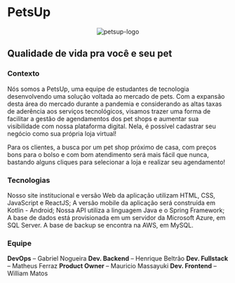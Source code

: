 # PetsUp

<div style="width: 100%; display: flex; justify-content: center; align-items: center"><img src="https://i.ibb.co/qsVJTzF/petsup-logo.png" alt="petsup-logo"></div>

## Qualidade de vida pra você e seu pet



### Contexto

Nós somos a PetsUp, uma equipe de estudantes de tecnologia desenvolvendo uma solução voltada ao mercado de pets.
Com a expansão desta área do mercado durante a pandemia e considerando as altas taxas de aderência aos serviços 
tecnológicos, visamos trazer uma forma de facilitar a gestão de agendamentos dos pet shops e aumentar sua
visibilidade com nossa plataforma digital. Nela, é possível cadastrar seu negócio como sua própria loja virtual!

Para os clientes, a busca por um pet shop próximo de casa, com preços bons para o bolso e com bom atendimento
será mais fácil que nunca, bastando alguns cliques para selecionar a loja e realizar seu agendamento!



### Tecnologias

Nosso site institucional e versão Web da aplicação utilizam HTML, CSS, JavaScript e ReactJS;
A versão mobile da aplicação será construída em Kotlin - Android;
Nossa API utiliza a linguagem Java e o Spring Framework;
A base de dados está provisionada em um servidor da Microsoft Azure, em SQL Server. A base de backup se encontra
na AWS, em MySQL.



### Equipe

**DevOps** – Gabriel Nogueira
**Dev. Backend** – Henrique Beltrão
**Dev. Fullstack** – Matheus Ferraz
**Product Owner** – Mauricio Massayuki
**Dev. Frontend** – William Matos

<!--

**Here are some ideas to get you started:**

🙋‍♀️ A short introduction - what is your organization all about?
🌈 Contribution guidelines - how can the community get involved?
👩‍💻 Useful resources - where can the community find your docs? Is there anything else the community should know?
🍿 Fun facts - what does your team eat for breakfast?
🧙 Remember, you can do mighty things with the power of [Markdown](https://docs.github.com/github/writing-on-github/getting-started-with-writing-and-formatting-on-github/basic-writing-and-formatting-syntax)
-->
